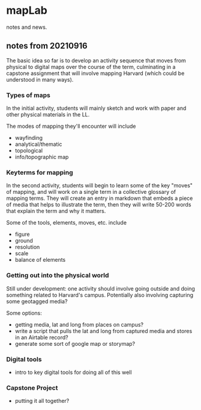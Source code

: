 # mapLab

notes and news.

## notes from 20210916

The basic idea so far is to develop an activity sequence that moves from physical to digital maps over the course of the term, culminating in a capstone assignment that will involve mapping Harvard (which could be understood in many ways).

### Types of maps 

In the initial activity, students will mainly sketch and work with paper and other physical materials in the LL.

The modes of mapping they'll encounter will include
* wayfinding
* analytical/thematic
* topological
* info/topographic map


### Keyterms for mapping

In the second activity, students will begin to learn some of the key "moves" of mapping, and will work on a single term in a collective glossary of mapping terms. They will create an entry in markdown that embeds a piece of media that helps to illustrate the term, then they will write 50-200 words that explain the term and why it matters. 

Some of the tools, elements, moves, etc. include

* figure
* ground
* resolution
* scale
* balance of elements


### Getting out into the physical world

Still under development: one activity should involve going outside and doing something related to Harvard's campus. Potentially also involving capturing some geotagged media?

Some options:
* getting media, lat and long from places on campus?
* write a script that pulls the lat and long from captured media and stores in an Airtable record?
* generate some sort of google map or storymap?

### Digital tools

* intro to key digital tools for doing all of this well

### Capstone Project

* putting it all together?
